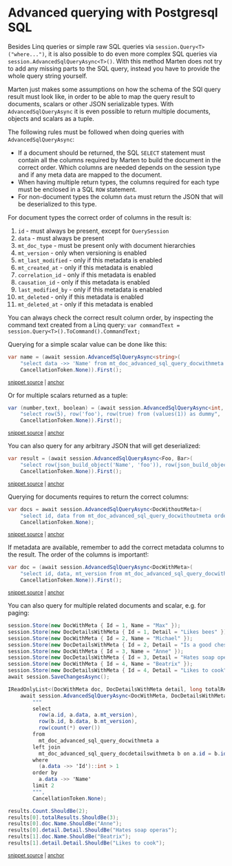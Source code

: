 # Advanced querying with Postgresql SQL

Besides Linq queries or simple raw SQL queries via `session.Query<T>("where...")`, it is also possible to do even more complex SQL queries via `session.AdvancedSqlQueryAsync<T>()`.
With this method Marten does not try to add any missing parts to the SQL query, instead you have to provide the whole query string yourself.

Marten just makes some assumptions on how the schema of the SQl query result must look like, in order to be able to map the query result to documents, scalars or other JSON serializable types.
With `AdvancedSqlQueryAsync` it is even possible to return multiple documents, objects and scalars as a tuple.

The following rules must be followed when doing queries with `AdvancedSqlQueryAsync`:

- If a document should be returned, the SQL `SELECT` statement must contain all the columns required by Marten to build
  the document in the correct order. Which columns are needed depends on the session type and if any meta data are
  mapped to the document.
- When having multiple return types, the columns required for each type must be enclosed in a SQL `ROW` statement.
- For non-document types the column `data` must return the JSON that will be deserialized to this type.

For document types the correct order of columns in the result is:

1. `id` - must always be present, except for `QuerySession`
2. `data` - must always be present
3. `mt_doc_type` - must be present only with document hierarchies
4. `mt_version` - only when versioning is enabled
5. `mt_last_modified` - only if this metadata is enabled 
6. `mt_created_at` - only if this metadata is enabled
7. `correlation_id` - only if this metadata is enabled
8. `causation_id` - only if this metadata is enabled
9. `last_modified_by` - only if this metadata is enabled
10. `mt_deleted` - only if this metadata is enabled
11. `mt_deleted_at` - only if this metadata is enabled

You can always check the correct result column order, by inspecting the command text created from a Linq query: `var commandText = session.Query<T>().ToCommand().CommandText;`

Querying for a simple scalar value can be done like this:

<!-- snippet: sample_advanced_sql_query_single_scalar -->
<a id='snippet-sample_advanced_sql_query_single_scalar'></a>
```cs
var name = (await session.AdvancedSqlQueryAsync<string>(
    "select data ->> 'Name' from mt_doc_advanced_sql_query_docwithmeta limit 1",
    CancellationToken.None)).First();
```
<sup><a href='https://github.com/JasperFx/marten/blob/master/src/DocumentDbTests/Reading/advanced_sql_query.cs#L25-L29' title='Snippet source file'>snippet source</a> | <a href='#snippet-sample_advanced_sql_query_single_scalar' title='Start of snippet'>anchor</a></sup>
<!-- endSnippet -->

Or for multiple scalars returned as a tuple:

<!-- snippet: sample_advanced_sql_query_multiple_scalars -->
<a id='snippet-sample_advanced_sql_query_multiple_scalars'></a>
```cs
var (number,text, boolean) = (await session.AdvancedSqlQueryAsync<int, string, bool>(
    "select row(5), row('foo'), row(true) from (values(1)) as dummy",
    CancellationToken.None)).First();
```
<sup><a href='https://github.com/JasperFx/marten/blob/master/src/DocumentDbTests/Reading/advanced_sql_query.cs#L37-L41' title='Snippet source file'>snippet source</a> | <a href='#snippet-sample_advanced_sql_query_multiple_scalars' title='Start of snippet'>anchor</a></sup>
<!-- endSnippet -->

You can also query for any arbitrary JSON that will get deserialized:

<!-- snippet: sample_advanced_sql_query_json_object -->
<a id='snippet-sample_advanced_sql_query_json_object'></a>
```cs
var result = (await session.AdvancedSqlQueryAsync<Foo, Bar>(
    "select row(json_build_object('Name', 'foo')), row(json_build_object('Name', 'bar')) from (values(1)) as dummy",
    CancellationToken.None)).First();
```
<sup><a href='https://github.com/JasperFx/marten/blob/master/src/DocumentDbTests/Reading/advanced_sql_query.cs#L51-L55' title='Snippet source file'>snippet source</a> | <a href='#snippet-sample_advanced_sql_query_json_object' title='Start of snippet'>anchor</a></sup>
<!-- endSnippet -->

Querying for documents requires to return the correct columns:

<!-- snippet: sample_advanced_sql_query_documents -->
<a id='snippet-sample_advanced_sql_query_documents'></a>
```cs
var docs = await session.AdvancedSqlQueryAsync<DocWithoutMeta>(
    "select id, data from mt_doc_advanced_sql_query_docwithoutmeta order by data ->> 'Name'",
    CancellationToken.None);
```
<sup><a href='https://github.com/JasperFx/marten/blob/master/src/DocumentDbTests/Reading/advanced_sql_query.cs#L67-L71' title='Snippet source file'>snippet source</a> | <a href='#snippet-sample_advanced_sql_query_documents' title='Start of snippet'>anchor</a></sup>
<!-- endSnippet -->

If metadata are available, remember to add the correct metadata columns to the result. The order of the columns is
important!:

<!-- snippet: sample_advanced_sql_query_documents_with_metadata -->
<a id='snippet-sample_advanced_sql_query_documents_with_metadata'></a>
```cs
var doc = (await session.AdvancedSqlQueryAsync<DocWithMeta>(
    "select id, data, mt_version from mt_doc_advanced_sql_query_docwithmeta where data ->> 'Name' = 'Max'",
    CancellationToken.None)).First();
```
<sup><a href='https://github.com/JasperFx/marten/blob/master/src/DocumentDbTests/Reading/advanced_sql_query.cs#L83-L87' title='Snippet source file'>snippet source</a> | <a href='#snippet-sample_advanced_sql_query_documents_with_metadata' title='Start of snippet'>anchor</a></sup>
<!-- endSnippet -->

You can also query for multiple related documents and scalar, e.g. for paging:

<!-- snippet: sample_advanced_sql_query_related_documents_and_scalar -->
<a id='snippet-sample_advanced_sql_query_related_documents_and_scalar'></a>
```cs
session.Store(new DocWithMeta { Id = 1, Name = "Max" });
session.Store(new DocDetailsWithMeta { Id = 1, Detail = "Likes bees" });
session.Store(new DocWithMeta { Id = 2, Name = "Michael" });
session.Store(new DocDetailsWithMeta { Id = 2, Detail = "Is a good chess player" });
session.Store(new DocWithMeta { Id = 3, Name = "Anne" });
session.Store(new DocDetailsWithMeta { Id = 3, Detail = "Hates soap operas" });
session.Store(new DocWithMeta { Id = 4, Name = "Beatrix" });
session.Store(new DocDetailsWithMeta { Id = 4, Detail = "Likes to cook" });
await session.SaveChangesAsync();

IReadOnlyList<(DocWithMeta doc, DocDetailsWithMeta detail, long totalResults)> results =
    await session.AdvancedSqlQueryAsync<DocWithMeta, DocDetailsWithMeta, long>(
        """
        select
          row(a.id, a.data, a.mt_version),
          row(b.id, b.data, b.mt_version),
          row(count(*) over())
        from
          mt_doc_advanced_sql_query_docwithmeta a
        left join
          mt_doc_advanced_sql_query_docdetailswithmeta b on a.id = b.id
        where
          (a.data ->> 'Id')::int > 1
        order by
          a.data ->> 'Name'
        limit 2
        """,
        CancellationToken.None);

results.Count.ShouldBe(2);
results[0].totalResults.ShouldBe(3);
results[0].doc.Name.ShouldBe("Anne");
results[0].detail.Detail.ShouldBe("Hates soap operas");
results[1].doc.Name.ShouldBe("Beatrix");
results[1].detail.Detail.ShouldBe("Likes to cook");
```
<sup><a href='https://github.com/JasperFx/marten/blob/master/src/DocumentDbTests/Reading/advanced_sql_query.cs#L97-L133' title='Snippet source file'>snippet source</a> | <a href='#snippet-sample_advanced_sql_query_related_documents_and_scalar' title='Start of snippet'>anchor</a></sup>
<!-- endSnippet -->
